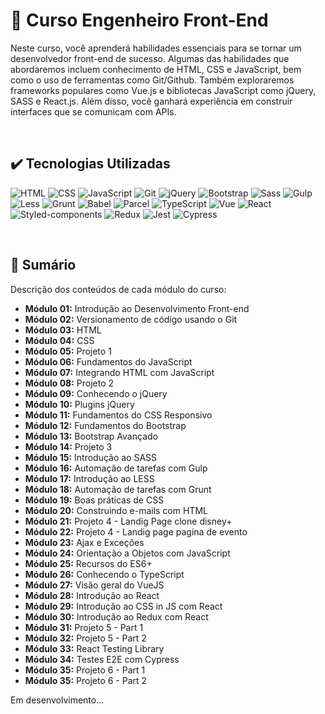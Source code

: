 # 📌 Curso Engenheiro Front-End
Neste curso, você aprenderá habilidades essenciais para se tornar um desenvolvedor front-end de sucesso. Algumas das habilidades que abordaremos incluem conhecimento de HTML, CSS e JavaScript, bem como o uso de ferramentas como Git/Github. Também exploraremos frameworks populares como Vue.js e bibliotecas JavaScript como jQuery, SASS e React.js. Além disso, você ganhará experiência em construir interfaces que se comunicam com APIs. 

<br>

## ✔️ Tecnologias Utilizadas
![HTML](https://img.shields.io/badge/HTML5-E34F26?style=for-the-badge&logo=html5&logoColor=white)
![CSS](https://img.shields.io/badge/CSS3-1572B6?style=for-the-badge&logo=css3&logoColor=white)
![JavaScript](https://img.shields.io/badge/JavaScript-323330?style=for-the-badge&logo=javascript&logoColor=F7DF1E)
![Git](https://img.shields.io/badge/Git-E34F26?style=for-the-badge&logo=git&logoColor=white)
![jQuery](https://img.shields.io/badge/jQuery-0769AD?style=for-the-badge&logo=jquery&logoColor=white)
![Bootstrap](https://img.shields.io/badge/Bootstrap-563D7C?style=for-the-badge&logo=bootstrap&logoColor=white)
![Sass](https://img.shields.io/badge/Sass-CC6699?style=for-the-badge&logo=sass&logoColor=white)
![Gulp](https://img.shields.io/badge/Gulp-CF4647?style=for-the-badge&logo=gulp&logoColor=white)
![Less](https://img.shields.io/badge/Less-1D365D?style=for-the-badge&logo=less&logoColor=white)
![Grunt](https://img.shields.io/badge/Grunt-E48632?style=for-the-badge&logo=grunt&logoColor=white)
![Babel](https://img.shields.io/badge/Babel-EEDA7C?style=for-the-badge&logo=babel&logoColor=white)
![Parcel](https://img.shields.io/badge/Parcel-E48632?style=for-the-badge&logo=parcel&logoColor=F7DF1E)
![TypeScript](https://img.shields.io/badge/TypeScript-007ACC?style=for-the-badge&logo=typescript&logoColor=white)
![Vue](https://img.shields.io/badge/Vue.js-35495E?style=for-the-badge&logo=vue.js&logoColor=4FC08D)
![React](https://img.shields.io/badge/React-20232A?style=for-the-badge&logo=react&logoColor=61DAFB)
![Styled-components](https://img.shields.io/badge/styled--components-DB7093?style=for-the-badge&logo=styled-components&logoColor=white)
![Redux](https://img.shields.io/badge/Redux-593D88?style=for-the-badge&logo=redux&logoColor=white)
![Jest](https://img.shields.io/badge/Jest-15C213?style=for-the-badge&logo=jest&logoColor=white)
![Cypress](https://img.shields.io/badge/Cypress-00897B?style=for-the-badge&logo=cypress&logoColor=white)

<br>

## 📎 Sumário
Descrição dos conteúdos de cada módulo do curso:
- **Módulo 01:** Introdução ao Desenvolvimento Front-end
- **Módulo 02:** Versionamento de código usando o Git
- **Módulo 03:** HTML
- **Módulo 04:** CSS
- **Módulo 05:** Projeto 1
- **Módulo 06:** Fundamentos do JavaScript
- **Módulo 07:** Integrando HTML com JavaScript
- **Módulo 08:** Projeto 2
- **Módulo 09:** Conhecendo o jQuery
- **Módulo 10:** Plugins jQuery
- **Módulo 11:** Fundamentos do CSS Responsivo
- **Módulo 12:** Fundamentos do Bootstrap
- **Módulo 13:** Bootstrap Avançado
- **Módulo 14:** Projeto 3
- **Módulo 15:** Introdução ao SASS
- **Módulo 16:** Automação de tarefas com Gulp
- **Módulo 17:** Introdução ao LESS
- **Módulo 18:** Automação de tarefas com Grunt
- **Módulo 19:** Boas práticas de CSS
- **Módulo 20:** Construindo e-mails com HTML
- **Módulo 21:** Projeto 4 - Landig Page clone disney+
- **Módulo 22:** Projeto 4 - Landig page pagina de evento
- **Módulo 23:** Ajax e Exceções
- **Módulo 24:** Orientação a Objetos com JavaScript
- **Módulo 25:** Recursos do ES6+
- **Módulo 26:** Conhecendo o TypeScript
- **Módulo 27:** Visão geral do VueJS
- **Módulo 28:** Introdução ao React
- **Módulo 29:** Introdução ao CSS in JS com React
- **Módulo 30:** Introdução ao Redux com React
- **Módulo 31:** Projeto 5 - Part 1
- **Módulo 32:** Projeto 5 - Part 2
- **Módulo 33:** React Testing Library
- **Módulo 34:** Testes E2E com Cypress
- **Módulo 35:** Projeto 6 - Part 1
- **Módulo 35:** Projeto 6 - Part 2

Em desenvolvimento...